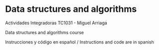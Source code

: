 # Data structures and algorithms
Actividades Integradoras TC1031 - Miguel Arriaga 

Data structures and algorithms course

Instrucciones y código en español  / Instructions and code are in spanish
